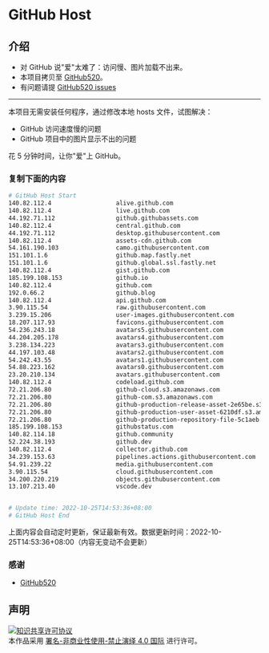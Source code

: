 # GitHub Host
## 介绍
- 对 GitHub 说"爱"太难了：访问慢、图片加载不出来。
- 本项目拷贝至 [GitHub520](https://github.com/521xueweihan/GitHub520)。
- 有问题请提 [GitHub520 issues](https://github.com/521xueweihan/GitHub520/issues/new)

---

本项目无需安装任何程序，通过修改本地 hosts 文件，试图解决：
- GitHub 访问速度慢的问题
- GitHub 项目中的图片显示不出的问题

花 5 分钟时间，让你"爱"上 GitHub。

### 复制下面的内容
```bash
# GitHub Host Start
140.82.112.4                  alive.github.com
140.82.112.4                  live.github.com
44.192.71.112                 github.githubassets.com
140.82.112.4                  central.github.com
44.192.71.112                 desktop.githubusercontent.com
140.82.112.4                  assets-cdn.github.com
54.161.190.103                camo.githubusercontent.com
151.101.1.6                   github.map.fastly.net
151.101.1.6                   github.global.ssl.fastly.net
140.82.112.4                  gist.github.com
185.199.108.153               github.io
140.82.112.4                  github.com
192.0.66.2                    github.blog
140.82.112.4                  api.github.com
3.90.115.54                   raw.githubusercontent.com
3.239.15.206                  user-images.githubusercontent.com
18.207.117.93                 favicons.githubusercontent.com
54.236.243.18                 avatars5.githubusercontent.com
44.204.205.178                avatars4.githubusercontent.com
3.238.134.223                 avatars3.githubusercontent.com
44.197.103.48                 avatars2.githubusercontent.com
54.242.43.55                  avatars1.githubusercontent.com
54.88.223.162                 avatars0.githubusercontent.com
23.20.210.134                 avatars.githubusercontent.com
140.82.112.4                  codeload.github.com
72.21.206.80                  github-cloud.s3.amazonaws.com
72.21.206.80                  github-com.s3.amazonaws.com
72.21.206.80                  github-production-release-asset-2e65be.s3.amazonaws.com
72.21.206.80                  github-production-user-asset-6210df.s3.amazonaws.com
72.21.206.80                  github-production-repository-file-5c1aeb.s3.amazonaws.com
185.199.108.153               githubstatus.com
140.82.114.18                 github.community
52.224.38.193                 github.dev
140.82.112.4                  collector.github.com
34.239.153.63                 pipelines.actions.githubusercontent.com
54.91.239.22                  media.githubusercontent.com
3.90.115.54                   cloud.githubusercontent.com
34.200.220.219                objects.githubusercontent.com
13.107.213.40                 vscode.dev


# Update time: 2022-10-25T14:53:36+08:00
# GitHub Host End

```
上面内容会自动定时更新，保证最新有效。数据更新时间：2022-10-25T14:53:36+08:00（内容无变动不会更新）

### 感谢

- [GitHub520](https://github.com/521xueweihan/GitHub520)

## 声明
<a rel="license" href="https://creativecommons.org/licenses/by-nc-nd/4.0/deed.zh"><img alt="知识共享许可协议" style="border-width: 0" src="https://licensebuttons.net/l/by-nc-nd/4.0/88x31.png"></a><br>本作品采用 <a rel="license" href="https://creativecommons.org/licenses/by-nc-nd/4.0/deed.zh">署名-非商业性使用-禁止演绎 4.0 国际</a> 进行许可。